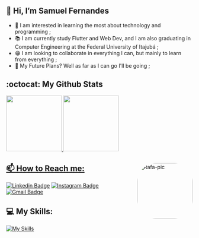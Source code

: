 ## 👋 Hi, I’m Samuel Fernandes 

- 👀 I am interested in learning the most about technology and programming ; 
- 📚 I am currently study Flutter and Web Dev, and I am also graduating in Computer Engineering at the Federal University of Itajubá ;
- 😁 I am looking to collaborate in everything I can, but mainly to learn from everything ;
- 🚀 My Future Plans? Well as far as I can go I'll be going ;


## :octocat: My Github Stats 
<div align="left">
  <a href="https://github.com/zamuelfernandes">
  <img height="150em" src="https://github-readme-stats.vercel.app/api?username=zamuelfernandes&show_icons=true&theme=dark&include_all_commits=true&count_private=true"/>
  <img height="150em" src="https://github-readme-stats.vercel.app/api/top-langs/?username=zamuelfernandes&layout=compact&langs_count=7&theme=dark"/> 
</div>

 
 <img align="right" alt="Rafa-pic" height="150" style="border-radius:50px;" src="https://1.bp.blogspot.com/-P2czKkFRxR4/XsWVqthXVXI/AAAAAAABJVY/sEYSKbsGUZcogNCAnoxzmGGTau8Q-OPkACK4BGAsYHg/MATEM%25C3%2581TICA2.gif">
  
 ## 📫 How to Reach me:
 
<div> 
  
  [![Linkedin Badge](https://img.shields.io/badge/-LinkedIn-0072b1?style=flat&logo=Linkedin&logoColor=white)](https://www.linkedin.com/in/zamuelfernandes/ "Connect on LinkedIn")
  [![Instagram Badge](https://img.shields.io/badge/-Instagram-%23E4405F?style=flat&logo=Instagram&logoColor=white)](http://instagram.com/zamuelfernandes "Contact on Instagram")
  [![Gmail Badge](https://img.shields.io/badge/-Gmail-D14836?style=flat&logo=gmail&logoColor=white)](mailto:zamuelfernandes@gmail.com "Contact on Gmail")
  <!-- [![WhatsApp Badge](https://img.shields.io/badge/-WhatsApp-009913?style=flat&logo=WhatsApp&logoColor=white)](https://wa.me/5535999063898 "Contact on WhatsApp") --> 
  
  <!--
  <a href="https://www.instagram.com/zamuelfernandes/" target="_blank"><img src="https://img.shields.io/badge/-Instagram-%23E4405F?style=for-the-badge&logo=instagram&logoColor=white" target="_blank"></a>
  <a href="https://www.linkedin.com/in/zamuelfernandes/" target="_blank"><img src="https://img.shields.io/badge/-LinkedIn-%230077B5?style=for-the-badge&logo=linkedin&logoColor=white" target="_blank"></a> 
  <a href = "mailto:zamuelfernandes@gmail.com"><img src="https://img.shields.io/badge/-Gmail-%23333?style=for-the-badge&logo=gmail&logoColor=white" target="_blank"></a>

  ![Snake animation](https://github.com/zamuelfernandes/zamuelfernandes/blob/output/github-contribution-grid-snake.svg) 
  -->
</div>

 ## 💻 My Skills:
<div>
  
  [![My Skills](https://skillicons.dev/icons?i=dart,flutter,firebase,figma,php,laravel,wordpress,java,html,css,js,ts,nodejs,postgresql,graphql&theme=dark)](https://github.com/zamuelfernandes?tab=repositories)
</div>
